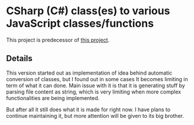 
# CSharp (C#) class(es) to various JavaScript classes/functions 

This project is predecessor of [this project](https://github.com/Uraharadono/CSharpClassToJavaScript_runtime).


## Details
This version started out as implementation of idea behind automatic conversion of classes, but I found out in some cases It becomes limiting in term of what it can done.
Main issue with it is that it is generating stuff by parsing file content as string, which is very limiting when more complex functionalities are being implemented.

But after all it still does what it is made for right now.
I have plans to continue maintaining it, but more attention will be given to its big brother.